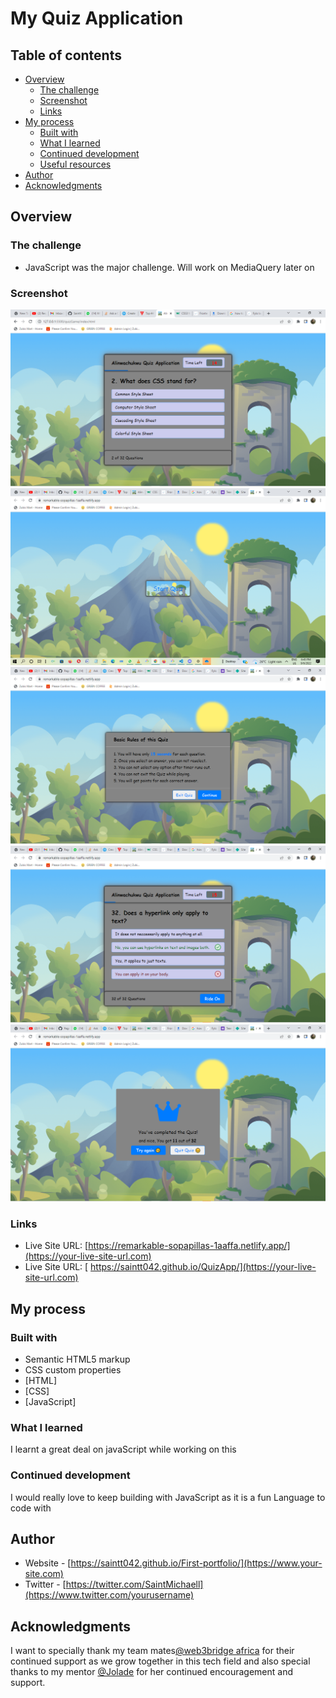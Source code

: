 # My Quiz Application

## Table of contents

- [Overview](#overview)
  - [The challenge](#the-challenge)
  - [Screenshot](#screenshot)
  - [Links](#links)
- [My process](#my-process)
  - [Built with](#built-with)
  - [What I learned](#what-i-learned)
  - [Continued development](#continued-development)
  - [Useful resources](#useful-resources)
- [Author](#author)
- [Acknowledgments](#acknowledgments)

## Overview

### The challenge


- JavaScript was the major challenge. Will work on MediaQuery later on

### Screenshot

![](./images/Foo.png)
![](./images/u1%20(1).png)
![](./images/u1%20(2).png)
![](./images/u1%20(3).png)
![](./images/u1%20(4).png)



### Links

- Live Site URL: [https://remarkable-sopapillas-1aaffa.netlify.app/](https://your-live-site-url.com)
- Live Site URL: [ https://saintt042.github.io/QuizApp/](https://your-live-site-url.com)

## My process

### Built with

- Semantic HTML5 markup
- CSS custom properties
- [HTML]
- [CSS]
- [JavaScript]

### What I learned

I learnt a great deal on javaScript while working on this


### Continued development
I would really love to keep building with JavaScript as it is a fun Language to code with

## Author

- Website - [https://saintt042.github.io/First-portfolio/](https://www.your-site.com)
- Twitter - [https://twitter.com/SaintMichaell](https://www.twitter.com/yourusername)

## Acknowledgments
I want to specially thank my team mates<a href = "https://twitter.com/Web3Bridge" target ="_blank">@web3bridge africa</a> for their continued support as we grow together in this tech field and also special thanks to my mentor <a href = "https://twitter.com/jolah99" target ="_blank">@Jolade</a> for her continued encouragement and support. 